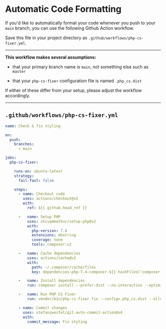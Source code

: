 # Automatic Code Formatting

If you'd like to automatically format your code whenever you push to your `main` branch, you can use the following Github Action workflow.  

Save this file in your project directory as `.github/workflows/php-cs-fixer.yml`.

---

**This workflow makes several assumptions:** 

- that your primary branch name is `main`, not something else such as `master`

- that your `php-cs-fixer` configuration file is named `.php_cs.dist`

If either of these differ from your setup, please adjust the workflow accordingly.

---

## `.github/workflows/php-cs-fixer.yml`

```yaml
name: Check & fix styling

on:
  push:
    branches:
      - main

jobs:
  php-cs-fixer:

    runs-on: ubuntu-latest
    strategy:
      fail-fast: false

    steps:
      - name: Checkout code
        uses: actions/checkout@v2
        with:
          ref: ${{ github.head_ref }}

      -   name: Setup PHP
          uses: shivammathur/setup-php@v2
          with:
            php-version: 7.4
            extensions: mbstring
            coverage: none
            tools: composer:v2

      -   name: Cache dependencies
          uses: actions/cache@v2
          with:
            path: ~/.composer/cache/files
            key: dependencies-php-7.4-composer-${{ hashFiles('composer.json') }}

      -   name: Install dependencies
          run: composer install --prefer-dist --no-interaction --optimize-autoloader

      -   name: Run PHP CS Fixer
          run: vendor/bin/php-cs-fixer fix --config=.php_cs.dist --allow-risky=yes

      - name: Commit changes
        uses: stefanzweifel/git-auto-commit-action@v4
        with:
          commit_message: Fix styling
```
